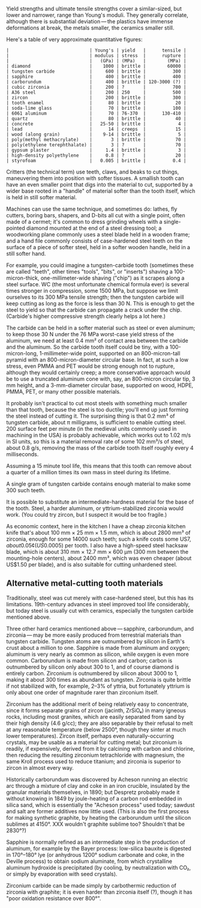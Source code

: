 Yield strengths and ultimate tensile strengths cover a similar-sized,
but lower and narrower, range than Young's moduli.  They generally
correlate, although there is substantial deviation — the plastics have
immense deformations at break, the metals smaller, the ceramics
smaller still.

Here's a table of very approximate quantitative figures:

    |                              | Young's | yield   |      tensile |
    |                              | modulus | stress  |      rupture |
    |                              |   (GPa) | (MPa)   |        (MPa) |
    | diamond                      |    1000 | brittle |        60000 |
    | tungsten carbide             |     600 | brittle |          300 |
    | sapphire                     |     400 | brittle |          400 |
    | carborundum                  |     400 | brittle | 120-3000 (?) |
    | cubic zirconia               |     200 | ?       |          700 |
    | A36 steel                    |     200 | 250     |          500 |
    | zircon                       |     200 | brittle |          300 |
    | tooth enamel                 |      80 | brittle |           20 |
    | soda-lime glass              |      70 | brittle |          100 |
    | 6061 aluminum                |      70 | 76-370  |      130-410 |
    | quartz                       |      80 | brittle |           40 |
    | concrete                     |   25-50 | brittle |            4 |
    | lead                         |      14 | creeps  |           15 |
    | wood (along grain)           |    9-14 | brittle |            5 |
    | poly(methyl methacrylate)    |       3 | brittle |           70 |
    | poly(ethylene terephthalate) |       3 | ?       |           70 |
    | gypsum plaster               |     1.4 | brittle |            3 |
    | high-density polyethylene    |     0.8 | ?       |           20 |
    | styrofoam                    |   0.005 | brittle |          0.4 |

Critters (the technical term) use teeth, claws, and beaks to cut
things, maneuvering them into position with softer tissues.  A
smallish tooth can have an even smaller point that digs into the
material to cut, supported by a wider base rooted in a "handle" of
material softer than the tooth itself, which is held in still softer
material.

Machines can use the same technique, and sometimes do: lathes, fly
cutters, boring bars, shapers, and D-bits all cut with a single point,
often made of a cermet; it's common to dress grinding wheels with a
single-pointed diamond mounted at the end of a steel dressing tool; a
woodworking plane commonly uses a steel blade held in a wooden frame;
and a hand file commonly consists of case-hardened steel teeth on the
surface of a piece of softer steel, held in a softer wooden handle,
held in a still softer hand.

For example, you could imagine a tungsten-carbide tooth (sometimes
these are called "teeth", other times "tools", "bits", or "inserts")
shaving a 100-micron-thick, one-millimeter-wide shaving ("chip") as it
scrapes along a steel surface.  WC (the most unfortunate chemical
formula ever) is several times stronger in compression, some 1500 MPa,
but suppose we limit ourselves to its 300 MPa tensile strength; then
the tungsten carbide will keep cutting as long as the force is less
than 30 N.  This is enough to get the steel to yield so that the
carbide can propagate a crack under the chip.  (Carbide's higher
compressive strength clearly helps a lot here.)

The carbide can be held in a softer material such as steel or even
aluminum; to keep those 30 N under the 76 MPa worst-case yield stress
of the aluminum, we need at least 0.4 mm² of contact area between the
carbide and the aluminum.  So the carbide tooth itself could be tiny,
with a 100-micron-long, 1-millimeter-wide point, supported on an
800-micron-tall pyramid with an 800-micron-diameter circular base.  In
fact, at such a low stress, even PMMA and PET would be strong enough
not to rupture, although they would certainly creep; a more
conservative approach would be to use a truncated aluminum cone with,
say, an 800-micron circular tip, 3 mm height, and a 3-mm-diameter
circular base, supported on wood, HDPE, PMMA, PET, or many other
possible materials.

It probably isn't practical to cut most steels with something much
smaller than that tooth, because the steel is too ductile; you'll end
up just forming the steel instead of cutting it.  The surprising thing
is that 0.2 mm³ of tungsten carbide, about π milligrams, is sufficient
to enable cutting steel.  200 surface feet per minute (in the medieval
units commonly used in machining in the USA) is probably achievable,
which works out to 1.02 m/s in SI units, so this is a material removal
rate of some 102 mm³/s of steel, about 0.8 g/s, removing the mass of
the carbide tooth itself roughly every 4 milliseconds.

Assuming a 15 minute tool life, this means that this tooth can remove
about a quarter of a million times its own mass in steel during its
lifetime.

A single gram of tungsten carbide contains enough material to make
some 300 such teeth.

It is possible to substitute an intermediate-hardness material for the
base of the tooth.  Steel, a harder aluminum, or yttrium-stabilized
zirconia would work.  (You could try zircon, but I suspect it would be
too fragile.)

As economic context, here in the kitchen I have a cheap zirconia
kitchen knife that's about 100 mm × 25 mm × 1.5 mm, which is about
2800 mm³ of zirconia, enough for some 14000 such teeth; such a knife
costs some US$7, about 0.05¢ (US$0.0005) per tooth.  I also have a
high-speed steel hacksaw blade, which is about 310 mm × 12.7 mm × 600
μm (300 mm between the mounting-hole centers), about 2400 mm³, which
was even cheaper (about US$1.50 per blade), and is also suitable for
cutting unhardened steel.

Alternative metal-cutting tooth materials
-----------------------------------------

Traditionally, steel was cut merely with case-hardened steel, but this
has its limitations.  19th-century advances in steel improved tool
life considerably, but today steel is usually cut with ceramics,
especially the tungsten carbide mentioned above.

Three other hard ceramics mentioned above — sapphire, carborundum, and
zirconia — may be more easily produced from terrestrial materials than
tungsten carbide.  Tungsten atoms are outnumbered by silicon in
Earth's crust about a million to one.  Sapphire is made from aluminum
and oxygen; aluminum is very nearly as common as silicon, while oxygen
is even more common.  Carborundum is made from silicon and carbon;
carbon is outnumbered by silicon only about 300 to 1, and of course
diamond is entirely carbon.  Zirconium is outnumbered by silicon about
3000 to 1, making it about 300 times as abundant as tungsten.
Zirconia is quite brittle if not stabilized with, for example, 2–3% of
yttria, but fortunately yttrium is only about one order of magnitude
rarer than zirconium itself.

Zirconium has the additional merit of being relatively easy to
concentrate, since it forms separate grains of zircon (jacinth,
ZrSiO₄) in many igneous rocks, including most granites, which are
easily separated from sand by their high density (4.6 g/cc); they are
also separable by their refusal to melt at any reasonable temperature
(below 2500°, though they sinter at much lower temperatures).  Zircon
itself, perhaps even naturally-occurring crystals, may be usable as a
material for cutting metal; but zirconium is readily, if expensively,
derived from it by calcining with carbon and chlorine, then reducing
the resulting zirconium tetrachloride with magnesium, the same Kroll
process used to reduce titanium; and zirconia is superior to zircon in
almost every way.

Historically carborundum was discovered by Acheson running an electric
arc through a mixture of clay and coke in an iron crucible, insulated
by the granular materials themselves, in 1890; but Despretz probably
made it without knowing in 1849 by joule-heating of a carbon rod
embedded in silica sand, which is essentially the "Acheson process"
used today; sawdust and salt are former additives now little used.
(This is also the first process for making synthetic graphite, by
heating the carborundum until the silicon sublimes at 4150°.  XXX
wouldn't graphite sublime too?  Shouldn't that be 2830°?)

Sapphire is normally refined as an intermediate step in the production
of aluminum, for example by the Bayer process: low-silica bauxite is
digested in 170°–180° lye (or anhydrous 1200° sodium carbonate and
coke, in the Deville process) to obtain sodium aluminate, from which
crystalline aluminum hydroxide is precipitated (by cooling, by
neutralization with CO₂, or simply by evaporation with seed crystals).

Zirconium carbide can be made simply by carbothermic reduction of
zirconia with graphite; it is even harder than zirconia itself (?),
though it has "poor oxidation resistance over 800°".
